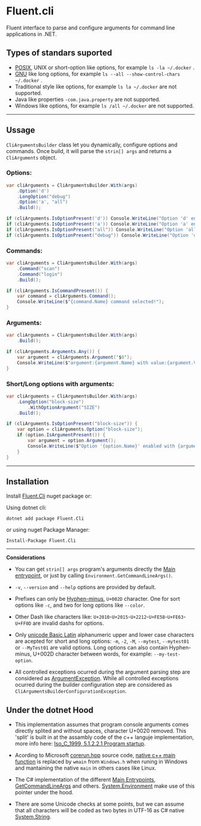 # Fluent.cli

Fluent interface to parse and configure arguments for command line applications in .NET.

## Types of standars suported

* [POSIX](https://pubs.opengroup.org/onlinepubs/9699919799/basedefs/V1_chap12.html), UNIX  or  short-option like options, for example `ls -la ~/.docker` .
* [GNU](https://www.gnu.org/software/libc/manual/html_node/Argument-Syntax.html) like long options, for example `ls --all --show-control-chars ~/.docker` .
* Traditional style like options, for example `ls la ~/.docker` are not supported.
* Java like properties `-com.java.property` are not supported.
* Windows like options, for example `ls /all ~/.docker` are not supported.

---

## Ussage
`CliArgumentsBuilder` class let you dynamically, configure options and commands. Once build, it will parse the `strin[] args` and returns a `CliArguments` object.


### Options:
```c#
var cliArguments = CliArgumentsBuilder.With(args)
    .Option('d')
    .LongOption("debug")
    .Option('a', "all")
    .Build();

if (cliArguments.IsOptionPresent('d')) Console.WriteLine("Option 'd' enabled!");
if (cliArguments.IsOptionPresent('a')) Console.WriteLine("Option 'a' enabled!");
if (cliArguments.IsOptionPresent("all")) Console.WriteLine("Option 'all' enabled!");
if (cliArguments.IsOptionPresent("debug")) Console.WriteLine("Option 'debug' enabled!");

```
### Commands:

```c#
var cliArguments = CliArgumentsBuilder.With(args)
    .Command("scan")
    .Command("login")
    .Build();

if (cliArguments.IsCommandPresent()) {
    var command = cliArguments.Command();
    Console.WriteLine($"{command.Name} command selected!");
}
```
### Arguments:
```c#
var cliArguments = CliArgumentsBuilder.With(args)
    .Build();

if (cliArguments.Arguments.Any()) {
    var argument = cliArguments.Argument('$0');
    Console.WriteLine($"argument:{argument.Name} with value:{argument.Value}")
}
```
### Short/Long options with arguments:
```c#
var cliArguments = CliArgumentsBuilder.With(args)
    .LongOption("block-size")
        .WithOptionArgument("SIZE")
    .Build();

if (cliArguments.IsOptionPresent("block-size")) {
    var option = cliArguments.Option("block-size");
    if (option.IsArgumentPresent()) {
        var argument = option.Argument();
        Console.WriteLine($"Option '{option.Name}' enabled with {argument.Name} value:{argument.Value}");
    }
}
```

---

## Installation

Install [Fluent.Cli](https://www.nuget.org/packages/Fluent.Cli/) nuget package or:

Using dotnet cli:

```
dotnet add package Fluent.Cli
```

or using nuget Package Manager:

```
Install-Package Fluent.Cli
```

---

**Considerations**

* You can get `strin[] args` program's arguments directly the [Main entrypoint](https://docs.microsoft.com/en-us/dotnet/csharp/fundamentals/program-structure/main-command-line#:~:text=The%20Main%20method%20is%20the,point%20in%20a%20C%23%20program.), or just by calling `Environment.GetCommandLineArgs()`.

* `-v`, `--version` and `--help` options are provided by default.

* Prefixes can only be [Hyphen-minus](https://en.wikipedia.org/wiki/Hyphen-minus), `U+002D` character. One for sort options like `-c`, and two for long options like `--color`.

* Other Dash like characters like: `U+2010`-`U+2015`-`U+2212`-`U+FE58`-`U+FE63`-`U+FF0D` are invalid dashs for options.

* Only [unicode Basic Latin](https://en.wikipedia.org/wiki/Basic_Latin_(Unicode_block)) alphanumeric upper and lower case characters are acepted for short and long options: `-m`, `-2`, `-M`, `--mytest`, `--mytest01` or `--MyTest01` are valid options. Long options can also contain Hyphen-minus, U+002D character between words, for example: `--my-test-option`.

* All controlled exceptions ocurred during the argument parsing step are considered as [ArgumentException](https://docs.microsoft.com/es-mx/dotnet/api/system.argumentexception?view=net-6.0). While all controlled exceptions ocurred during the builder configuration step are considered as `CliArgumentsBuilderConfigurationException`.

## Under the dotnet Hood

* This implementation assumes that program console arguments comes directly splited and without spaces, character U+0020 removed. This 'split' is built in at the assambly code of the  c++ languje implementation, more info here: [Iso_C_1999, 5.1.2.2.1 Program startup](https://www.dii.uchile.cl/~daespino/files/Iso_C_1999_definition.pdf).

* Acording to Microsoft [corerun.hpp](https://github.com/dotnet/runtime/blob/994d390c7cdc1f91b2b37235cf68605ead5d7c44/src/coreclr/hosts/corerun/corerun.hpp) source code, [native c++ main function](https://en.cppreference.com/w/cpp/language/main_function) is replaced by `wmain` from `Windows.h` when runing in Windows and mantaining the native `main` in others cases like Linux.

*  The C# implementation of the different [Main Entrypoints](https://docs.microsoft.com/en-us/dotnet/csharp/fundamentals/program-structure/main-command-line#:~:text=The%20Main%20method%20is%20the,point%20in%20a%20C%23%20program.), [GetCommandLineArgs](https://source.dot.net/System.Private.CoreLib/R/84c2c7cb5c89246f.html) and others. 
[System.Environment](https://source.dot.net/#System.Private.CoreLib/src/System/Environment.CoreCLR.cs,84c2c7cb5c89246f,references) make use of this pointer under the hood. 

* There are some Unicode checks at some points, but we can assume that all characters will be coded as two bytes in UTF-16 as C# native [System.String](https://docs.microsoft.com/en-US/dotnet/api/system.string?view=net-6.0).

